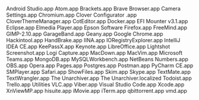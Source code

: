 Android Studio.app
Atom.app
Brackets.app
Brave Browser.app
Camera Settings.app
Chromium.app
Clover Configurator .app
CloverThemeManager.app
CotEditor.app
Docker.app
EFI Mounter v3.1.app
Eclipse.app
Elmedia Player.app
Epson Software
Firefox.app
FreeMind.app
GIMP-2.10.app
GarageBand.app
Geany.app
Google Chrome.app
Hackintool.app
HandBrake.app
IINA.app
IORegistryExplorer.app
IntelliJ IDEA CE.app
KeePassX.app
Keynote.app
LibreOffice.app
Lightshot Screenshot.app
Logi Capture.app
MacDown.app
MacVim.app
Microsoft Teams.app
MongoDB.app
MySQLWorkbench.app
NetBeans
Numbers.app
OBS.app
Opera.app
Pages.app
Postgres.app
Postman.app
PyCharm CE.app
SMPlayer.app
Safari.app
ShowFiles.app
Skim.app
Skype.app
TextMate.app
TextWrangler.app
The Unarchiver.app
The Unarchiver.localized
Todoist.app
Trello.app
Utilities
VLC.app
Viber.app
Visual Studio Code.app
Xcode.app
XnViewMP.app
hisuite.app
iMovie.app
iTerm.app
qbittorrent.app
vmd.app
